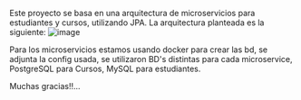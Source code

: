 Este proyecto se basa en una arquitectura de microservicios para estudiantes y cursos, utilizando JPA.
La arquitectura planteada es la siguiente:
![image](https://github.com/user-attachments/assets/3e0e62bd-9c35-4f6c-b8a0-54edab649868)

Para los microservicios estamos usando docker para crear las bd, se adjunta la config usada, 
se utilizaron BD's distintas para cada microservice, PostgreSQL para Cursos, MySQL para estudiantes.

Muchas gracias!!...
